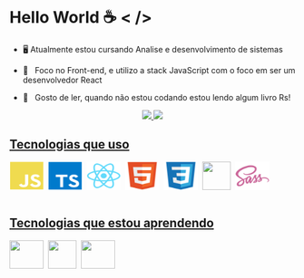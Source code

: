 
# Hello World ☕ < /> 

* 🖥 Atualmente estou cursando Analise e desenvolvimento de sistemas

* 🚀 &nbsp; Foco no Front-end, e utilizo a stack JavaScript com o foco em ser um desenvolvedor React

* 📖 &nbsp; Gosto de ler, quando não estou codando estou lendo algum livro Rs!


<div align="center" >
  <a href="https://github.com/Vittor-Emanoel">
  <img height="150em" src="https://github-readme-stats.vercel.app/api?username=Vittor-Emanoel&show_icons=true&theme=default&include_all_commits=true&count_private=true"/>
  <img height="150em" src="https://github-readme-stats.vercel.app/api/top-langs/?username=Vittor-Emanoel&layout=compact&langs_count=7&theme=default"/>
</div>

<h2> Tecnologias que uso </h2>
<div style="display: flex; gap: 8px; align-items: center; flex-wrap:wrap;">
  <img  height="50" width="60" src="https://raw.githubusercontent.com/devicons/devicon/master/icons/javascript/javascript-plain.svg">
  <img  height="50" width="60" src="https://raw.githubusercontent.com/devicons/devicon/master/icons/typescript/typescript-original.svg">
  <img  height="50" width="60" src="https://raw.githubusercontent.com/devicons/devicon/master/icons/react/react-original.svg">
  <img  height="50" width="60" src="https://raw.githubusercontent.com/devicons/devicon/master/icons/html5/html5-original.svg">
  <img  height="50" width="60" src="https://raw.githubusercontent.com/devicons/devicon/master/icons/css3/css3-original.svg">
   <img  height="50" width="50" src="https://raw.githubusercontent.com/styled-components/brand/master/styled-components.png">
    <img  height="50" width="60" src="https://raw.githubusercontent.com/devicons/devicon/master/icons/sass/sass-original.svg">
</div>
<br>
  
<h2> Tecnologias que estou aprendendo </h2>
<div style="display: flex; gap: 8px; align-items: center; flex-wrap:wrap;">
  <img  height="50" width="60" src="https://cdn.worldvectorlogo.com/logos/firebase-1.svg">
  <img  height="50" width="50" src="https://cdn-icons-png.flaticon.com/512/5968/5968322.png">
  <img  height="50" width="60" src="https://upload.wikimedia.org/wikipedia/commons/thumb/2/29/Postgresql_elephant.svg/993px-Postgresql_elephant.svg.png">
  
</div>
<br>

 




